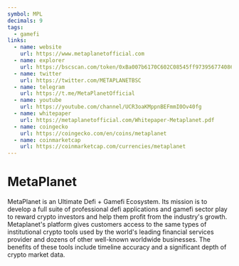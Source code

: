 ```yaml
---
symbol: MPL
decimals: 9
tags:
  - gamefi
links:
  - name: website
    url: https://www.metaplanetofficial.com
  - name: explorer
    url: https://bscscan.com/token/0xBa007b6170C602C08545ff97395677408688D3a2
  - name: twitter
    url: https://twitter.com/METAPLANETBSC
  - name: telegram
    url: https://t.me/MetaPlanetOfficial
  - name: youtube
    url: https://youtube.com/channel/UCR3oaKMppnBEFmmI0Ov40fg
  - name: whitepaper
    url: https://metaplanetofficial.com/Whitepaper-Metaplanet.pdf
  - name: coingecko
    url: https://coingecko.com/en/coins/metaplanet
  - name: coinmarketcap
    url: https://coinmarketcap.com/currencies/metaplanet
---
```


# MetaPlanet

MetaPlanet is an Ultimate Defi + Gamefi Ecosystem. Its mission is to develop a full suite of professional defi applications and gamefi sector play to reward crypto investors and help them profit from the industry's growth. Metaplanet's platform gives customers access to the same types of institutional crypto tools used by the world's leading financial services provider and dozens of other well-known worldwide businesses. The benefits of these tools include timeline accuracy and a significant depth of crypto market data.
